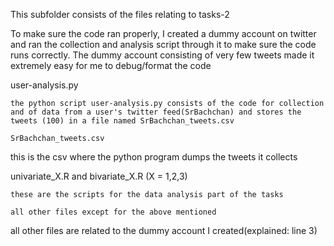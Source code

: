 This subfolder consists of the files relating to tasks-2

To make sure the code ran properly, I created a dummy account on twitter and ran the collection and analysis script through it to make sure the code runs correctly. 
The dummy account consisting of very few tweets made it extremely easy for me to debug/format the code

user-analysis.py
``````````````````````````
the python script user-analysis.py consists of the code for collection and of data from a user's twitter feed(SrBachchan) and stores the tweets (100) in a file named SrBachchan_tweets.csv

SrBachchan_tweets.csv
``````````````````````````
this is the csv where the python program dumps the tweets it collects

univariate_X.R and bivariate_X.R	(X = 1,2,3)
``````````````````````````
these are the scripts for the data analysis part of the tasks

all other files except for the above mentioned
``````````````````````````
all other files are related to the dummy account I created(explained: line 3)
